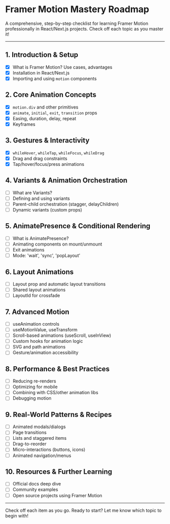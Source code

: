 # Framer Motion Mastery Roadmap

A comprehensive, step-by-step checklist for learning Framer Motion professionally in React/Next.js projects. Check off each topic as you master it!

---

## 1. Introduction & Setup

- [x] What is Framer Motion? Use cases, advantages
- [x] Installation in React/Next.js
- [x] Importing and using `motion` components

## 2. Core Animation Concepts

- [x] `motion.div` and other primitives
- [x] `animate`, `initial`, `exit`, `transition` props
- [X] Easing, duration, delay, repeat
- [X] Keyframes

## 3. Gestures & Interactivity

- [X] `whileHover`, `whileTap`, `whileFocus`, `whileDrag`
- [X] Drag and drag constraints
- [X] Tap/hover/focus/press animations

## 4. Variants & Animation Orchestration

- [ ] What are Variants?
- [ ] Defining and using variants
- [ ] Parent-child orchestration (stagger, delayChildren)
- [ ] Dynamic variants (custom props)

## 5. AnimatePresence & Conditional Rendering

- [ ] What is AnimatePresence?
- [ ] Animating components on mount/unmount
- [ ] Exit animations
- [ ] Mode: 'wait', 'sync', 'popLayout'

## 6. Layout Animations

- [ ] Layout prop and automatic layout transitions
- [ ] Shared layout animations
- [ ] LayoutId for crossfade

## 7. Advanced Motion

- [ ] useAnimation controls
- [ ] useMotionValue, useTransform
- [ ] Scroll-based animations (useScroll, useInView)
- [ ] Custom hooks for animation logic
- [ ] SVG and path animations
- [ ] Gesture/animation accessibility

## 8. Performance & Best Practices

- [ ] Reducing re-renders
- [ ] Optimizing for mobile
- [ ] Combining with CSS/other animation libs
- [ ] Debugging motion

## 9. Real-World Patterns & Recipes

- [ ] Animated modals/dialogs
- [ ] Page transitions
- [ ] Lists and staggered items
- [ ] Drag-to-reorder
- [ ] Micro-interactions (buttons, icons)
- [ ] Animated navigation/menus

## 10. Resources & Further Learning

- [ ] Official docs deep dive
- [ ] Community examples
- [ ] Open source projects using Framer Motion

---

Check off each item as you go. Ready to start? Let me know which topic to begin with!
